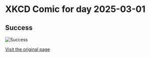 
# XKCD Comic for day 2025-03-01

## Success

![Success](https://imgs.xkcd.com/comics/success.png "40% of OpenBSD installs lead to shark attacks.  It's their only standing security issue.")

[Visit the original page](https://xkcd.com/349/)
